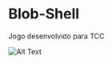# Blob-Shell
Jogo desenvolvido para TCC

![Alt Text](https://media.giphy.com/media/b9abiXnJ7DTqsnRkdm/giphy.gif)

